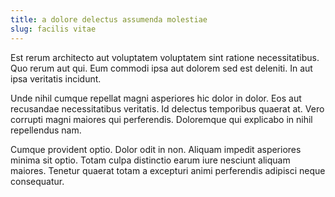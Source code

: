 ```yaml
---
title: a dolore delectus assumenda molestiae
slug: facilis vitae
---
```


Est rerum architecto aut voluptatem voluptatem sint ratione necessitatibus. Quo rerum aut qui. Eum commodi ipsa aut dolorem sed est deleniti. In aut ipsa veritatis incidunt.

Unde nihil cumque repellat magni asperiores hic dolor in dolor. Eos aut recusandae necessitatibus veritatis. Id delectus temporibus quaerat at. Vero corrupti magni maiores qui perferendis. Doloremque qui explicabo in nihil repellendus nam.

Cumque provident optio. Dolor odit in non. Aliquam impedit asperiores minima sit optio. Totam culpa distinctio earum iure nesciunt aliquam maiores. Tenetur quaerat totam a excepturi animi perferendis adipisci neque consequatur.
